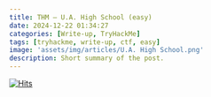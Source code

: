 ```yaml
---
title: THM — U.A. High School (easy)
date: 2024-12-22 01:34:27
categories: [Write-up, TryHackMe]
tags: [tryhackme, write-up, ctf, easy]
image: 'assets/img/articles/U.A. High School.png'
description: Short summary of the post.
---
```

[![Hits](https://hits.seeyoufarm.com/api/count/incr/badge.svg?url=https%3A%2F%2Fwww.cyber-owl.xyz%2Fposts%2FTHM_UAschool%2F&count_bg=%23DB57CC&title_bg=%23A037CB&icon=opsgenie.svg&icon_color=%23E5E3E3&title=views&edge_flat=false)](https://hits.seeyoufarm.com)

